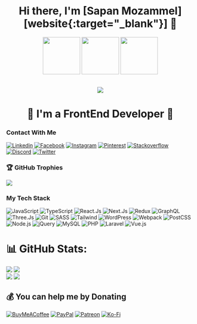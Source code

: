 

<div id="header" align="center">

# Hi there, I'm [Sapan Mozammel][website{:target="_blank"}] 👋  
  <img src="https://media.giphy.com/media/HwBlFQZFcAoUcPHZdX/giphy.gif" width="100"/>
  <img src="https://media.giphy.com/media/M9gbBd9nbDrOTu1Mqx/giphy.gif" width="100"/>
  <img src="https://media.giphy.com/media/HwBlFQZFcAoUcPHZdX/giphy.gif" width="100"/>
  <br/>
  <br/>

[![](https://visitcount.itsvg.in/api?id=SapanMozammel&icon=5&color=12)](https://visitcount.itsvg.in)
# 🌟 I'm a FrontEnd Developer 🌟
</div>


### Contact With Me

[![Linkedin](https://img.shields.io/badge/-Linkedin-%232c3e50?style=for-the-badge&logo=linkedin)][LinkedinLink]
[![Facebook](https://img.shields.io/badge/-Facebook-%232c3e50?style=for-the-badge&logo=facebook)][FacebookLink]
[![Instagram](https://img.shields.io/badge/-Instagram-%232c3e50?style=for-the-badge&logo=instagram)][InstagramLink]
[![Pinterest](https://img.shields.io/badge/-Pinterest-%232c3e50?style=for-the-badge&logo=pinterest)][PinterestLink]
[![Stackoverflow](https://img.shields.io/badge/-Stackoverflow-%232c3e50?style=for-the-badge&logo=stackoverflow)][StackoverflowLink]
[![Discord](https://img.shields.io/badge/-Discord-%232c3e50?style=for-the-badge&logo=discord)][DiscordLink]
[![Twitter](https://img.shields.io/badge/-Twitter-%232c3e50?style=for-the-badge&logo=twitter)][TwitterLink]



### 🏆 GitHub Trophies
![](https://github-profile-trophy.vercel.app/?username=SapanMozammel&theme=onedark&no-frame=false&no-bg=false&margin-w=4)

### My Tech Stack

![JavaScript](https://img.shields.io/badge/-JavaScript-%232c3e50?style=for-the-badge&logo=javascript)
![TypeScript](https://img.shields.io/badge/-TypeScript-%232c3e50?style=for-the-badge&logo=typescript)
![React.Js](https://img.shields.io/badge/-React.Js-%232c3e50?style=for-the-badge&logo=react)
![Next.Js](https://img.shields.io/badge/-Next.Js-%232c3e50?style=for-the-badge&logo=Next.js)
![Redux](https://img.shields.io/badge/-Redux-%232c3e50?style=for-the-badge&logo=redux)
![GraphQL](https://img.shields.io/badge/-GraphQL-%232c3e50?style=for-the-badge&logo=GraphQL)
![Three.Js](https://img.shields.io/badge/-Three.Js-%232c3e50?style=for-the-badge&logo=three.js)
![Git](https://img.shields.io/badge/-Git-%232c3e50?style=for-the-badge&logo=git)
![SASS](https://img.shields.io/badge/-SASS-%232c3e50?style=for-the-badge&logo=sass)
![Tailwind](https://img.shields.io/badge/-Tailwind-%232c3e50?style=for-the-badge&logo=tailwindcss)
![WordPress](https://img.shields.io/badge/-WordPress-%232c3e50?style=for-the-badge&logo=wordpress)
![Webpack](https://img.shields.io/badge/-Webpack-%232c3e50?style=for-the-badge&logo=Webpack)
![PostCSS](https://img.shields.io/badge/-PostCSS-%232c3e50?style=for-the-badge&logo=postcss)
![Node.js](https://img.shields.io/badge/-Node.js-%232c3e50?style=for-the-badge&logo=nodedotjs)
![jQuery](https://img.shields.io/badge/-jQuery-%232c3e50?style=for-the-badge&logo=jQuery)
![MySQL](https://img.shields.io/badge/-MySQL-%232c3e50?style=for-the-badge&logo=MySQL)
![PHP](https://img.shields.io/badge/-PHP-%232c3e50?style=for-the-badge&logo=PHP)
![Laravel](https://img.shields.io/badge/-Laravel-%232c3e50?style=for-the-badge&logo=laravel)
![Vue.js](https://img.shields.io/badge/-Vue.js-%232c3e50?style=for-the-badge&logo=vuedotjs)


# 📊 GitHub Stats:
![](https://github-contributor-stats.vercel.app/api?username=SapanMozammel&limit=5&theme=dark&combine_all_yearly_contributions=true)
![](https://github-readme-stats.vercel.app/api/top-langs?username=SapanMozammel&show_icons=true&locale=en&theme=dark)<br/>
![](https://github-readme-stats.vercel.app/api?username=SapanMozammel&theme=dark&hide_border=false&include_all_commits=true&count_private=true)
![](https://github-readme-streak-stats.herokuapp.com/?user=SapanMozammel&theme=dark&hide_border=false)<br/>


## 💰 You can help me by Donating
[![BuyMeACoffee](https://img.shields.io/badge/Buy%20Me%20a%20Coffee-ffdd00?style=for-the-badge&logo=buy-me-a-coffee&logoColor=black)](https://buymeacoffee.com/sapanmozammel) [![PayPal](https://img.shields.io/badge/PayPal-00457C?style=for-the-badge&logo=paypal&logoColor=white)](https://paypal.me/sapanmozammel) [![Patreon](https://img.shields.io/badge/Patreon-F96854?style=for-the-badge&logo=patreon&logoColor=white)](https://patreon.com/sapanmozammel) [![Ko-Fi](https://img.shields.io/badge/Ko--fi-F16061?style=for-the-badge&logo=ko-fi&logoColor=white)](https://ko-fi.com/sapanmozammel) 


[website]: https://sapan-portfolio.vercel.app
[LinkedinLink]: https://www.linkedin.com/in/sapanmozammel/
[FacebookLink]: https://www.facebook.com/profile.php?viewas=100000686899395&id=100006385456989
[InstagramLink]: https://www.instagram.com/sapanmozammel/?fbclid=IwAR260q7QCVQA8rdLw6tVloZMaaKeC0ldxAd_pl7Dc4t7CSNGBdpvSjvxe9I
[PinterestLink]: https://www.pinterest.com/sapanmozammel/
[StackoverflowLink]: https://stackoverflow.com/users/18916441/mozammel-ali
[DiscordLink]: https://discord.com/users/sapanmozammel
[TwitterLink]: https://twitter.com/sapan_mozammel
